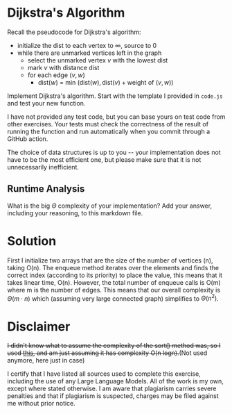 # Dijkstra's Algorithm

Recall the pseudocode for Dijkstra's algorithm:
- initialize the dist to each vertex to $\infty$, source to 0
- while there are unmarked vertices left in the graph
    - select the unmarked vertex $v$ with the lowest dist
    - mark $v$ with distance dist
    - for each edge $(v,w)$
        - dist($w$) = min $\left(\textrm{dist}(w), \textrm{dist}(v) + \textrm{weight of }(v, w)\right)$

Implement Dijkstra's algorithm. Start with the template I provided in `code.js`
and test your new function.

I have not provided any test code, but you can base yours on test code from
other exercises. Your tests must check the correctness of the result of running
the function and run automatically when you commit through a GitHub action.

The choice of data structures is up to you -- your implementation does not have
to be the most efficient one, but please make sure that it is not unnecessarily
inefficient.

## Runtime Analysis

What is the big $\Theta$ complexity of your implementation? Add your
answer, including your reasoning, to this markdown file.

# Solution

First I initialize two arrays that are the size of the number of vertices (n), taking O(n). The enqueue method iterates over the elements and finds the correct index (according to its priority) to place the value, this means that it takes linear time, O(n). However, the total number of enqueue calls is O(m) where m is the number of edges. This means that our overall complexity is $\Theta(m \cdot n)$ which (assuming very large connected graph) simplifies to $\Theta(n^2)$.

# Disclaimer

~~I didn't know what to assume the complexity of the sort() method was, so I used [this](https://stackoverflow.com/questions/57763205/what-is-array-prototype-sort-time-complexity), and am just assuming it has complexity O(n logn).~~(Not used anymore, here just in case)

I certify that I have listed all sources used to complete this exercise, including the use of any Large Language Models. All of the work is my own, except where stated otherwise. I am aware that plagiarism carries severe penalties and that if plagiarism is suspected, charges may be filed against me without prior notice.
